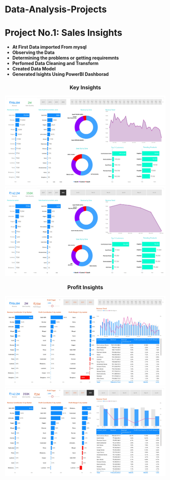 # Data-Analysis-Projects
<h1 align="Left">Project No.1: Sales Insights </h1>

- **At First Data imported From mysql**
- **Observing the Data**
- **Determining the problems or getting requiremnts**
- **Perfomed Data Cleaning and Transform**
- **Created Data Model**
- **Generated Isights Using PowerBI Dashborad**


<h3 align="Center">Key Insights</h3>

<img src="https://github.com/MAHABUBUR-RAHMAN-1998/Data-Analysis-Projects/blob/main/1.%20Sales%20Insights/Dashborads_page-0001.jpg" alt="Key Insights">
<img src="https://github.com/MAHABUBUR-RAHMAN-1998/Data-Analysis-Projects/blob/main/1.%20Sales%20Insights/Atliq%20Hardware%20Sales%20Insights_page-0001.jpg" alt="Key Insights">

<h3 align="Center">Profit Insights</h3>

<img src="https://github.com/MAHABUBUR-RAHMAN-1998/Data-Analysis-Projects/blob/main/1.%20Sales%20Insights/Dashborads_page-0002.jpg" alt="Profit Insights">
<img src="https://github.com/MAHABUBUR-RAHMAN-1998/Data-Analysis-Projects/blob/main/1.%20Sales%20Insights/Atliq%20Hardware%20Sales%20Insights_page-0002.jpg" alt="Profit Insights">
